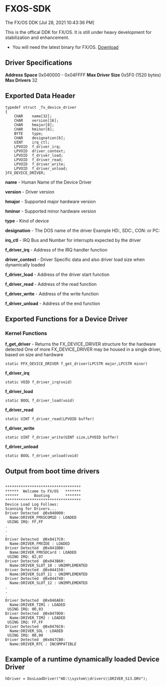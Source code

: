 # FXOS-SDK
The FX/OS DDK [Jul 28, 2021 10:43:36 PM] 

This is the offical DDK for FX/OS.  It is still under heavy development for stabilization and enhancement.

* You will need the latest binary for FX/OS. [Download](https://github.com/mrhadden/FXOSBinary)

## Driver Specifications

**Address Space** 	0x040000 - 0x04FFFF
**Max Driver Size** 0x5F0 (1520 bytes) 
**Max Drivers** 	32


## Exported Data Header

```
typedef struct _fx_device_driver
{
	CHAR    name[32];
	CHAR    version[16];
	CHAR    hmajor[8];
	CHAR    hminor[8];
	BYTE    type;
	CHAR	designation[6];
	UINT	irq_ctl;
	LPVOID	f_driver_irq;
	LPVOID  driver_context;
	LPVOID  f_driver_load;
	LPVOID  f_driver_read;
	LPVOID  f_driver_write;
	LPVOID  f_driver_unload;
}FX_DEVICE_DRIVER;

```

**name** - Human Name of the Device Driver
	
**version** - Driver version
	
**hmajor** - Supported major hardware version
	
**hminor** - Supported minor hardware version
	
**type** - Kind of device
	
**designation** - The DOS name of the driver
Example HD:, SDC:, CON: or PC:
	
**irq_ctl**	- IRQ Bus and Number for interrupts expected by the driver
	
**f_driver_irq** - Address of the IRQ handler function
	
**driver_context** - Driver Specific data and also driver load size when dynamically loaded 
	
**f_driver_load** - Address of the driver start function
	
**f_driver_read** - Address of the read function		 
	
**f_driver_write** - Address of the write function
	
**f_driver_unload** - Address of the end function


## Exported Functions for a Device Driver
### Kernel Functions

**f_get_driver** - Returns the FX_DEVICE_DRIVER structure for the hardware detected
One of more FX_DEVICE_DRIVER may be housed in a single driver, based on size and hardware
```
static PFX_DEVICE_DRIVER f_get_driver(LPCSTR major,LPCSTR minor)
```

**f_driver_irq**
```
static VOID f_driver_irq(void)
```	
	
**f_driver_load**
```
static BOOL f_driver_load(void)
```	
	
**f_driver_read**		
```
static UINT f_driver_read(LPVOID buffer)
```	
	
**f_driver_write**
```
static UINT f_driver_write(UINT size,LPVOID buffer)
```
	
**f_driver_unload**

```
static BOOL f_driver_unload(void)
```
## Output from boot time drivers
```

**********************************
******  Welcome to FX/OS   *******
******       Booting       *******
**********************************
Device Load Log Follows:
Scanning for Drivers...
Driver Detected  @0x040000:
  Name:DRIVER_FMXUCOM1D : LOADED
 USING IRQ: FF,FF
.
.
.
Driver Detected  @0x0417C0:
  Name:DRIVER_FMXIDE : LOADED
Driver Detected  @0x041DB0:
  Name:DRIVER_FMXSDCard : LOADED
 USING IRQ: 02,07
Driver Detected  @0x043B60:
  Name:DRIVER_SLOT_10 : UNIMPLEMENTED
Driver Detected  @0x044150:
  Name:DRIVER_SLOT_11 : UNIMPLEMENTED
Driver Detected  @0x044740:
  Name:DRIVER_SLOT_12 : UNIMPLEMENTED
.
.
.
Driver Detected  @0x046AE0:
  Name:DRIVER_TIM1 : LOADED
 USING IRQ: 00,03
Driver Detected  @0x0470D0:
  Name:DRIVER_TIM2 : LOADED
 USING IRQ: FF,FF
Driver Detected  @0x0476C0:
  Name:DRIVER_SOL : LOADED
 USING IRQ: 00,00
Driver Detected  @0x047CB0:
  Name:DRIVER_RTC : INCOMPATIBLE
```

## Example of a runtime dynamically loaded Device Driver
```
hDriver = DosLoadDriver("HD:\\system\\drivers\\DRIVER_S13.DRV");
```
